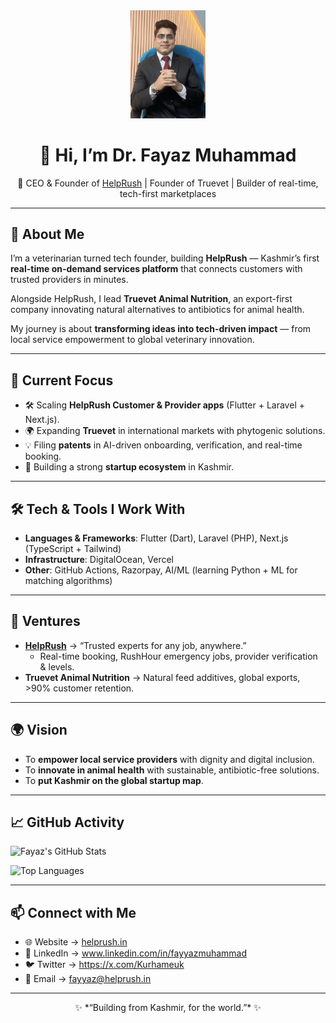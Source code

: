 <div align="center">
  <img src="https://github.com/Faytertechie25/DrFayyazMuhammad/blob/main/IMG_4911.jpg" width="120" />

  # 👋 Hi, I’m Dr. Fayaz Muhammad
  🚀 CEO & Founder of [HelpRush](https://helprush.in) | Founder of Truevet | Builder of real-time, tech-first marketplaces
</div>

---

## 🌟 About Me
I’m a veterinarian turned tech founder, building **HelpRush** — Kashmir’s first **real-time on-demand services platform** that connects customers with trusted providers in minutes.  

Alongside HelpRush, I lead **Truevet Animal Nutrition**, an export-first company innovating natural alternatives to antibiotics for animal health.  

My journey is about **transforming ideas into tech-driven impact** — from local service empowerment to global veterinary innovation.

---

## 🧭 Current Focus
- 🛠 Scaling **HelpRush Customer & Provider apps** (Flutter + Laravel + Next.js).  
- 🌍 Expanding **Truevet** in international markets with phytogenic solutions.  
- 💡 Filing **patents** in AI-driven onboarding, verification, and real-time booking.  
- 🤝 Building a strong **startup ecosystem** in Kashmir.  

---

## 🛠️ Tech & Tools I Work With
- **Languages & Frameworks**: Flutter (Dart), Laravel (PHP), Next.js (TypeScript + Tailwind)  
- **Infrastructure**: DigitalOcean, Vercel  
- **Other**: GitHub Actions, Razorpay, AI/ML (learning Python + ML for matching algorithms)  

---

## 🚀 Ventures
- **[HelpRush](https://helprush.in)** → “Trusted experts for any job, anywhere.”  
  - Real-time booking, RushHour emergency jobs, provider verification & levels.  
- **Truevet Animal Nutrition** → Natural feed additives, global exports, >90% customer retention.  

---

## 🌍 Vision
- To **empower local service providers** with dignity and digital inclusion.  
- To **innovate in animal health** with sustainable, antibiotic-free solutions.  
- To **put Kashmir on the global startup map**.  

---

## 📈 GitHub Activity
![Fayaz's GitHub Stats](https://github-readme-stats.vercel.app/api?username=YOUR_USERNAME&show_icons=true&theme=radical)

![Top Languages](https://github-readme-stats.vercel.app/api/top-langs/?username=YOUR_USERNAME&layout=compact&theme=radical)

---

## 📫 Connect with Me
- 🌐 Website → [helprush.in](https://helprush.in)  
- 💼 LinkedIn →  www.linkedin.com/in/fayyazmuhammad 
- 🐦 Twitter → https://x.com/Kurhameuk
- 📧 Email → fayyaz@helprush.in  

---

<div align="center">
✨ *“Building from Kashmir, for the world.”* ✨  
</div>
